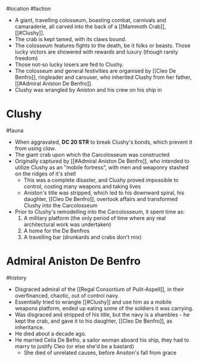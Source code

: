 #location #faction
- A giant, travelling colosseum, boasting combat, carnivals and camaraderie, all carved into the back of a [[Mammoth Crab]], [[#Clushy]].
- The crab is kept tamed, with its claws bound.
- The colosseum features fights to the death, be it folks or beasts. Those lucky victors are showered with rewards and luxury (though rarely freedom)
- Those not-so lucky losers are fed to Clushy.
- The colosseum and general festivities are organised by [[Cleo De Benfro]], ringleader and carouser, who inherited Clushy from her father, [[#Admiral Aniston De Benfro]].
- Clushy was wrangled by Aniston and his crew on his ship in 
# Clushy 
#fauna
- When aggravated, **DC 20 STR** to break Clushy's bonds, which prevent it from using *claw*. 
- The giant crab upon which the Carcolosseum was constructed
- Originally captured by [[#Admiral Aniston De Benfro]], who intended to utilize Clushy as an "mobile fortress", with men and weaponry stashed on the ridges of it's shell
	- This was a complete disaster, and Clushy proved impossible to control, costing many weapons and taking lives
	- Aniston's title was stripped, which led to his downward spiral, his daughter, [[Cleo De Benfro]], overtook affairs and transformed Clushy into the Carcolosseum 
- Prior to Clushy's remodelling into the Carcolosseum, it spent time as:
	1. A military platform (the only period of time where any real architectural work was undertaken)
	2. A home for the De Benfros
	3. A travelling bar (drunkards and crabs don't mix)
# Admiral Aniston De Benfro
#history
* Disgraced admiral of the [[Regal Consortium of Pulit-Aspell]], in their overfinanced, chaotic, out of control navy.
* Essentially tried to wrangle [[#Clushy]] and use him as a mobile weapons platform, ended up eating some of the soldiers it was carrying.
* Was disgraced and stripped of his title, but the navy is a shambles - he kept the crab, and gave it to his daughter, [[Cleo De Benfro]], as inheritance.
* He died about a decade ago.
* He married Celia De Befro, a sailor woman aboard his ship, they had to marry to justify Cleo (or else she'd be a bastard)
	* She died of unrelated causes, before Ansiton's fall from grace
